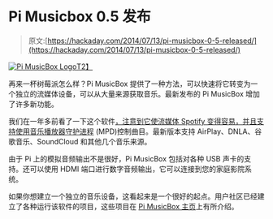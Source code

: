 # Pi Musicbox 0.5 发布

> 原文:[https://hackaday.com/2014/07/13/pi-musicbox-0-5-released/](https://hackaday.com/2014/07/13/pi-musicbox-0-5-released/)

[![Pi MusicBox Logo](../Images/352dda581636cd005be53c98116e806f.png)T2】](http://hackaday.com/2014/07/13/pi-musicbox-0-5-released/pimusicbox/)

再来一杯树莓派怎么样？Pi MusicBox 提供了一种方法，可以快速将它转变为一个独立的流媒体设备，可以从大量来源获取音乐。最新发布的 Pi MusicBox 增加了许多新功能。

我们在一年多前看了一下这个软件[，注意到它使流媒体 Spotify 变得容易，并且支持使用](http://hackaday.com/2013/03/14/raspberry-pi-as-a-spotify-server-with-mpd-control/)[音乐播放器守护进程](http://www.musicpd.org/) (MPD)控制曲目。最新版本支持 AirPlay、DNLA、谷歌音乐、SoundCloud 和其他几个音乐来源。

由于 Pi 上的模拟音频输出不是很好，Pi MusicBox 包括对各种 USB 声卡的支持。还可以使用 HDMI 端口进行数字音频输出，它可以连接到您的家庭影院系统。

如果你想建立一个独立的音乐设备，这看起来是一个很好的起点。用户社区已经建立了各种运行该软件的项目，这些项目在 [Pi MusicBox 主页](http://www.pimusicbox.com/)上有所介绍。